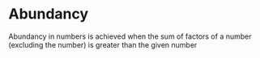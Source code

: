 # Abundancy

Abundancy in numbers is achieved when the sum of factors of a number (excluding the number) is greater than the given number

